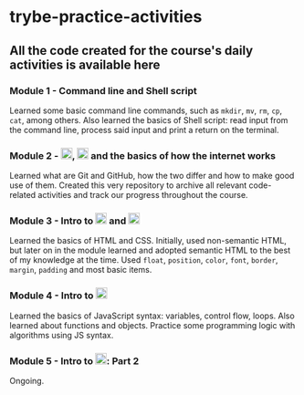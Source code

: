 # trybe-practice-activities

## All the code created for the course's daily activities is available here

### Module 1 - Command line and Shell script

  Learned some basic command line commands, such as ```mkdir```, ```mv```, ```rm```, ```cp```, ```cat```, among others. Also learned the basics of Shell script: read input from the command line, process said input and print a return on the terminal.
  
### Module 2 - <img src="https://konpa.github.io/devicon/devicon.git/icons/git/git-original.svg" alt="git" width="20" height="20"/>, <img src="https://konpa.github.io/devicon/devicon.git/icons/github/github-original.svg" alt="github" width="20" height="20"/> and the basics of how the internet works

  Learned what are Git and GitHub, how the two differ and how to make good use of them. Created this very repository to archive all relevant code-related activities and track our progress throughout the course. 
  
### Module 3 - Intro to <img src="https://konpa.github.io/devicon/devicon.git/icons/html5/html5-original.svg" alt="html5" width="20" height="20"/> and <img src="https://konpa.github.io/devicon/devicon.git/icons/css3/css3-original.svg" alt="css3" width="20" height="20"/>

  Learned the basics of HTML and CSS. Initially, used non-semantic HTML, but later on in the module learned and adopted semantic HTML to the best of my knowledge at the time. Used ```float```, ```position```, ```color```, ```font```, ```border```, ```margin```, ```padding``` and most basic items.

### Module 4 - Intro to <img src="https://konpa.github.io/devicon/devicon.git/icons/javascript/javascript-original.svg" alt="javascript" width="20" height="20"/>

  Learned the basics of JavaScript syntax: variables, control flow, loops. Also learned about functions and objects. Practice some programming logic with algorithms using JS syntax.

### Module 5 - Intro to <img src="https://konpa.github.io/devicon/devicon.git/icons/javascript/javascript-original.svg" alt="javascript" width="20" height="20"/>: Part 2

  Ongoing.
